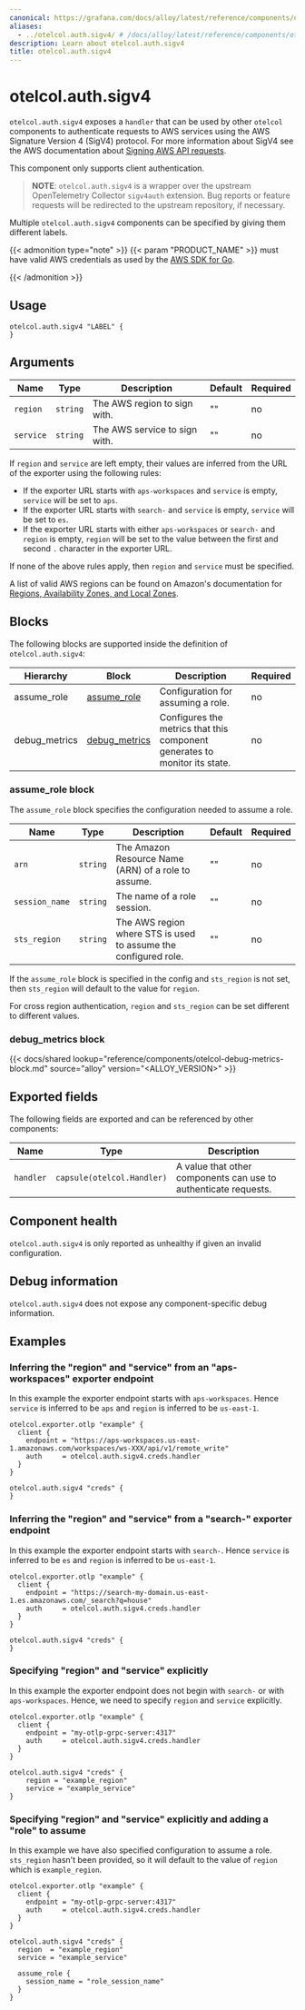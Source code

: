 ```yaml
---
canonical: https://grafana.com/docs/alloy/latest/reference/components/otelcol/otelcol.auth.sigv4/
aliases:
  - ../otelcol.auth.sigv4/ # /docs/alloy/latest/reference/components/otelcol.auth.sigv4/
description: Learn about otelcol.auth.sigv4
title: otelcol.auth.sigv4
---
```


# otelcol.auth.sigv4

`otelcol.auth.sigv4` exposes a `handler` that can be used by other `otelcol`
components to authenticate requests to AWS services using the AWS Signature Version 4 (SigV4) protocol.
For more information about SigV4 see the AWS documentation about [Signing AWS API requests][].

This component only supports client authentication. 

[Signing AWS API requests]: https://docs.aws.amazon.com/general/latest/gr/signing-aws-api-requests.html

> **NOTE**: `otelcol.auth.sigv4` is a wrapper over the upstream OpenTelemetry
> Collector `sigv4auth` extension. Bug reports or feature requests will be
> redirected to the upstream repository, if necessary.

Multiple `otelcol.auth.sigv4` components can be specified by giving them
different labels.

{{< admonition type="note" >}}
{{< param "PRODUCT_NAME" >}} must have valid AWS credentials as used by the [AWS SDK for Go][].

[AWS SDK for Go]: https://aws.github.io/aws-sdk-go-v2/docs/configuring-sdk/#specifying-credentials
{{< /admonition >}}

## Usage

```alloy
otelcol.auth.sigv4 "LABEL" {
}
```

## Arguments

Name      | Type     | Description                   | Default | Required
----------|----------|-------------------------------|---------|---------
`region`  | `string` | The AWS region to sign with.  | ""      | no
`service` | `string` | The AWS service to sign with. | ""      | no

If `region` and `service` are left empty, their values are inferred from the URL of the exporter
using the following rules:

* If the exporter URL starts with `aps-workspaces` and `service` is empty, `service` will be set to `aps`.
* If the exporter URL starts with `search-` and `service` is empty, `service` will be set to `es`.
* If the exporter URL starts with either `aps-workspaces` or `search-` and `region` is empty, `region` will be set to the value between the first and second `.` character in the exporter URL.

If none of the above rules apply, then `region` and `service` must be specified.

A list of valid AWS regions can be found on Amazon's documentation for [Regions, Availability Zones, and Local Zones][].

[Regions, Availability Zones, and Local Zones]: https://docs.aws.amazon.com/AmazonRDS/latest/UserGuide/Concepts.RegionsAndAvailabilityZones.html

## Blocks

The following blocks are supported inside the definition of
`otelcol.auth.sigv4`:

Hierarchy   | Block           | Description                        | Required
------------|-----------------|------------------------------------|---------
assume_role | [assume_role][] | Configuration for assuming a role. | no
debug_metrics | [debug_metrics][] | Configures the metrics that this component generates to monitor its state. | no

[assume_role]: #assume_role-block
[debug_metrics]: #debug_metrics-block

### assume_role block

The `assume_role` block specifies the configuration needed to assume a role.

Name           | Type     | Description                                                     | Default | Required
---------------|----------|-----------------------------------------------------------------|---------|---------
`arn`          | `string` | The Amazon Resource Name (ARN) of a role to assume.             | ""      | no
`session_name` | `string` | The name of a role session.                                     | ""      | no
`sts_region`   | `string` | The AWS region where STS is used to assume the configured role. | ""      | no

If the `assume_role` block is specified in the config and `sts_region` is not set, then `sts_region` will default to the value for `region`.

For cross region authentication, `region` and `sts_region` can be set different to different values.

### debug_metrics block

{{< docs/shared lookup="reference/components/otelcol-debug-metrics-block.md" source="alloy" version="<ALLOY_VERSION>" >}}

## Exported fields

The following fields are exported and can be referenced by other components:

Name      | Type                       | Description
----------|----------------------------|----------------------------------------------------------------
`handler` | `capsule(otelcol.Handler)` | A value that other components can use to authenticate requests.

## Component health

`otelcol.auth.sigv4` is only reported as unhealthy if given an invalid
configuration.

## Debug information

`otelcol.auth.sigv4` does not expose any component-specific debug information.

## Examples

### Inferring the "region" and "service" from an "aps-workspaces" exporter endpoint

In this example the exporter endpoint starts with `aps-workspaces`. Hence `service` is inferred to be `aps`
and `region` is inferred to be `us-east-1`.

```alloy
otelcol.exporter.otlp "example" {
  client {
    endpoint = "https://aps-workspaces.us-east-1.amazonaws.com/workspaces/ws-XXX/api/v1/remote_write"
    auth     = otelcol.auth.sigv4.creds.handler
  }
}

otelcol.auth.sigv4 "creds" {
}
```

### Inferring the "region" and "service" from a "search-" exporter endpoint

In this example the exporter endpoint starts with `search-`. Hence `service` is inferred to be `es`
and `region` is inferred to be `us-east-1`.

```alloy
otelcol.exporter.otlp "example" {
  client {
    endpoint = "https://search-my-domain.us-east-1.es.amazonaws.com/_search?q=house"
    auth     = otelcol.auth.sigv4.creds.handler
  }
}

otelcol.auth.sigv4 "creds" {
}
```

### Specifying "region" and "service" explicitly

In this example the exporter endpoint does not begin with `search-` or with `aps-workspaces`.
Hence, we need to specify `region` and `service` explicitly.

```alloy
otelcol.exporter.otlp "example" {
  client {
    endpoint = "my-otlp-grpc-server:4317"
    auth     = otelcol.auth.sigv4.creds.handler
  }
}

otelcol.auth.sigv4 "creds" {
    region = "example_region"
    service = "example_service"
}
```

### Specifying "region" and "service" explicitly and adding a "role" to assume

In this example we have also specified configuration to assume a role. `sts_region` hasn't been provided, so it will default to the value of `region` which is `example_region`.

```alloy
otelcol.exporter.otlp "example" {
  client {
    endpoint = "my-otlp-grpc-server:4317"
    auth     = otelcol.auth.sigv4.creds.handler
  }
}

otelcol.auth.sigv4 "creds" {
  region  = "example_region"
  service = "example_service"

  assume_role {
    session_name = "role_session_name"
  }
}
```
